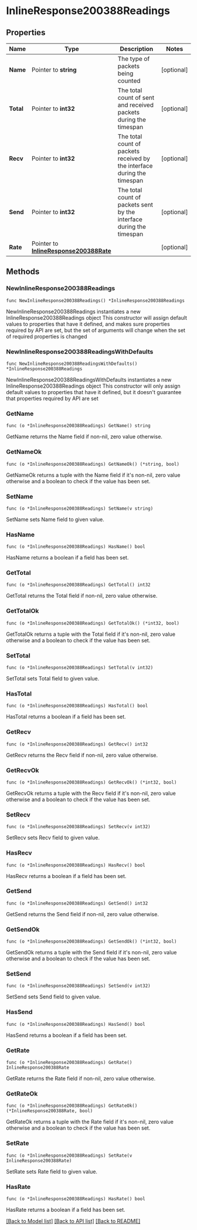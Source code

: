 # InlineResponse200388Readings

## Properties

Name | Type | Description | Notes
------------ | ------------- | ------------- | -------------
**Name** | Pointer to **string** | The type of packets being counted | [optional] 
**Total** | Pointer to **int32** | The total count of sent and received packets during the timespan | [optional] 
**Recv** | Pointer to **int32** | The total count of packets received by the interface during the timespan | [optional] 
**Send** | Pointer to **int32** | The total count of packets sent by the interface during the timespan | [optional] 
**Rate** | Pointer to [**InlineResponse200388Rate**](InlineResponse200388Rate.md) |  | [optional] 

## Methods

### NewInlineResponse200388Readings

`func NewInlineResponse200388Readings() *InlineResponse200388Readings`

NewInlineResponse200388Readings instantiates a new InlineResponse200388Readings object
This constructor will assign default values to properties that have it defined,
and makes sure properties required by API are set, but the set of arguments
will change when the set of required properties is changed

### NewInlineResponse200388ReadingsWithDefaults

`func NewInlineResponse200388ReadingsWithDefaults() *InlineResponse200388Readings`

NewInlineResponse200388ReadingsWithDefaults instantiates a new InlineResponse200388Readings object
This constructor will only assign default values to properties that have it defined,
but it doesn't guarantee that properties required by API are set

### GetName

`func (o *InlineResponse200388Readings) GetName() string`

GetName returns the Name field if non-nil, zero value otherwise.

### GetNameOk

`func (o *InlineResponse200388Readings) GetNameOk() (*string, bool)`

GetNameOk returns a tuple with the Name field if it's non-nil, zero value otherwise
and a boolean to check if the value has been set.

### SetName

`func (o *InlineResponse200388Readings) SetName(v string)`

SetName sets Name field to given value.

### HasName

`func (o *InlineResponse200388Readings) HasName() bool`

HasName returns a boolean if a field has been set.

### GetTotal

`func (o *InlineResponse200388Readings) GetTotal() int32`

GetTotal returns the Total field if non-nil, zero value otherwise.

### GetTotalOk

`func (o *InlineResponse200388Readings) GetTotalOk() (*int32, bool)`

GetTotalOk returns a tuple with the Total field if it's non-nil, zero value otherwise
and a boolean to check if the value has been set.

### SetTotal

`func (o *InlineResponse200388Readings) SetTotal(v int32)`

SetTotal sets Total field to given value.

### HasTotal

`func (o *InlineResponse200388Readings) HasTotal() bool`

HasTotal returns a boolean if a field has been set.

### GetRecv

`func (o *InlineResponse200388Readings) GetRecv() int32`

GetRecv returns the Recv field if non-nil, zero value otherwise.

### GetRecvOk

`func (o *InlineResponse200388Readings) GetRecvOk() (*int32, bool)`

GetRecvOk returns a tuple with the Recv field if it's non-nil, zero value otherwise
and a boolean to check if the value has been set.

### SetRecv

`func (o *InlineResponse200388Readings) SetRecv(v int32)`

SetRecv sets Recv field to given value.

### HasRecv

`func (o *InlineResponse200388Readings) HasRecv() bool`

HasRecv returns a boolean if a field has been set.

### GetSend

`func (o *InlineResponse200388Readings) GetSend() int32`

GetSend returns the Send field if non-nil, zero value otherwise.

### GetSendOk

`func (o *InlineResponse200388Readings) GetSendOk() (*int32, bool)`

GetSendOk returns a tuple with the Send field if it's non-nil, zero value otherwise
and a boolean to check if the value has been set.

### SetSend

`func (o *InlineResponse200388Readings) SetSend(v int32)`

SetSend sets Send field to given value.

### HasSend

`func (o *InlineResponse200388Readings) HasSend() bool`

HasSend returns a boolean if a field has been set.

### GetRate

`func (o *InlineResponse200388Readings) GetRate() InlineResponse200388Rate`

GetRate returns the Rate field if non-nil, zero value otherwise.

### GetRateOk

`func (o *InlineResponse200388Readings) GetRateOk() (*InlineResponse200388Rate, bool)`

GetRateOk returns a tuple with the Rate field if it's non-nil, zero value otherwise
and a boolean to check if the value has been set.

### SetRate

`func (o *InlineResponse200388Readings) SetRate(v InlineResponse200388Rate)`

SetRate sets Rate field to given value.

### HasRate

`func (o *InlineResponse200388Readings) HasRate() bool`

HasRate returns a boolean if a field has been set.


[[Back to Model list]](../README.md#documentation-for-models) [[Back to API list]](../README.md#documentation-for-api-endpoints) [[Back to README]](../README.md)


